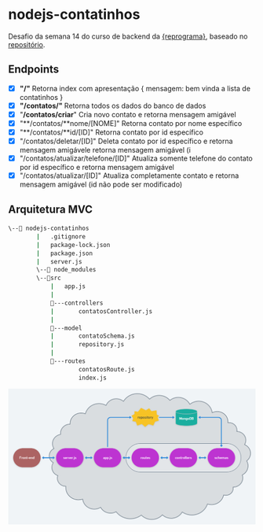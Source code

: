 # nodejs-contatinhos

Desafio da semana 14 do curso de backend da [{reprograma}](https://github.com/reprograma), baseado no [repositório](https://github.com/reprograma/on6-xp-s14-projeto-3).

## Endpoints

- [x]  **"/"** Retorna index com apresentação
{
   mensagem: bem vinda a lista de contatinhos
}
- [x]  **"/contatos/"** Retorna todos os dados do banco de dados
- [x]  "**/contatos/criar**" Cria novo contato e retorna mensagem amigável
- [x]  "**/contatos/**nome/[NOME]" Retorna contato por nome específico
- [x]  "**/contatos/**id/[ID]" Retorna contato por id específico
- [x]  "/contatos/deletar/[ID]" Deleta contato por id específico e retorna mensagem amigávele retorna mensagem amigável (i
- [x]  "/contatos/atualizar/telefone/[ID]" Atualiza somente telefone do contato por id específico e retorna mensagem amigável
- [x]  "/contatos/atualizar/[ID]" Atualiza completamente contato e retorna mensagem amigável (id não pode ser modificado)

## Arquitetura MVC

```bash
\--📂 nodejs-contatinhos
		|   .gitignore
		|   package-lock.json
		|   package.json
		|   server.js
		\--📂 node_modules
		\--📂src
		    |   app.js
		    |
		    📂---controllers
		    |       contatosController.js
		    |
		    📂---model
		    |       contatoSchema.js
			|       repository.js
		    |
		    📂---routes
		            contatosRoute.js
					index.js
```

![Arquitetura](./img/api.png)

